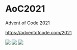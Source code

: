 # AoC2021
Advent of Code 2021

https://adventofcode.com/2021

![](https://img.shields.io/badge/day%20📅-4-blue) ![](https://img.shields.io/badge/stars%20⭐-6-yellow) ![](https://img.shields.io/badge/days%20completed-3-red)
